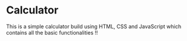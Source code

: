 # Calculator
This is a simple calculator build using HTML, CSS and JavaScript which contains all the basic functionalities !!
